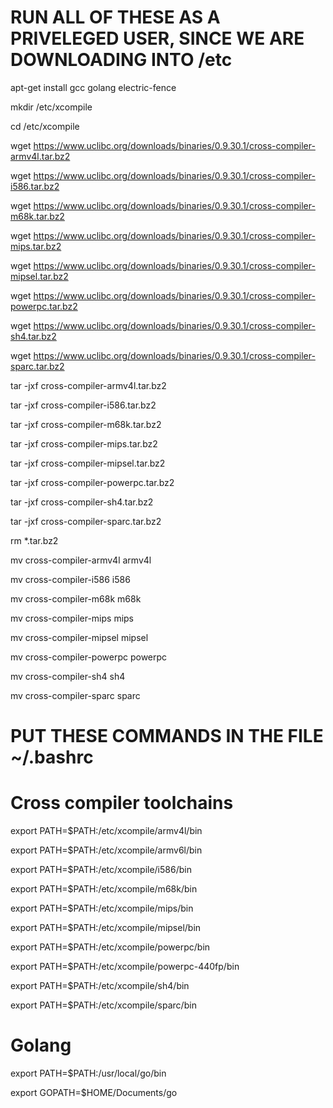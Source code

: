# RUN ALL OF THESE AS A PRIVELEGED USER, SINCE WE ARE DOWNLOADING INTO /etc


apt-get install gcc golang electric-fence


mkdir /etc/xcompile

cd /etc/xcompile


wget https://www.uclibc.org/downloads/binaries/0.9.30.1/cross-compiler-armv4l.tar.bz2

wget https://www.uclibc.org/downloads/binaries/0.9.30.1/cross-compiler-i586.tar.bz2

wget https://www.uclibc.org/downloads/binaries/0.9.30.1/cross-compiler-m68k.tar.bz2

wget https://www.uclibc.org/downloads/binaries/0.9.30.1/cross-compiler-mips.tar.bz2

wget https://www.uclibc.org/downloads/binaries/0.9.30.1/cross-compiler-mipsel.tar.bz2

wget https://www.uclibc.org/downloads/binaries/0.9.30.1/cross-compiler-powerpc.tar.bz2

wget https://www.uclibc.org/downloads/binaries/0.9.30.1/cross-compiler-sh4.tar.bz2

wget https://www.uclibc.org/downloads/binaries/0.9.30.1/cross-compiler-sparc.tar.bz2


tar -jxf cross-compiler-armv4l.tar.bz2

tar -jxf cross-compiler-i586.tar.bz2

tar -jxf cross-compiler-m68k.tar.bz2

tar -jxf cross-compiler-mips.tar.bz2

tar -jxf cross-compiler-mipsel.tar.bz2

tar -jxf cross-compiler-powerpc.tar.bz2

tar -jxf cross-compiler-sh4.tar.bz2

tar -jxf cross-compiler-sparc.tar.bz2


rm *.tar.bz2

mv cross-compiler-armv4l armv4l

mv cross-compiler-i586 i586

mv cross-compiler-m68k m68k

mv cross-compiler-mips mips

mv cross-compiler-mipsel mipsel

mv cross-compiler-powerpc powerpc

mv cross-compiler-sh4 sh4

mv cross-compiler-sparc sparc







# PUT THESE COMMANDS IN THE FILE ~/.bashrc

# Cross compiler toolchains

export PATH=$PATH:/etc/xcompile/armv4l/bin

export PATH=$PATH:/etc/xcompile/armv6l/bin

export PATH=$PATH:/etc/xcompile/i586/bin

export PATH=$PATH:/etc/xcompile/m68k/bin

export PATH=$PATH:/etc/xcompile/mips/bin

export PATH=$PATH:/etc/xcompile/mipsel/bin

export PATH=$PATH:/etc/xcompile/powerpc/bin

export PATH=$PATH:/etc/xcompile/powerpc-440fp/bin

export PATH=$PATH:/etc/xcompile/sh4/bin

export PATH=$PATH:/etc/xcompile/sparc/bin

# Golang

export PATH=$PATH:/usr/local/go/bin

export GOPATH=$HOME/Documents/go


